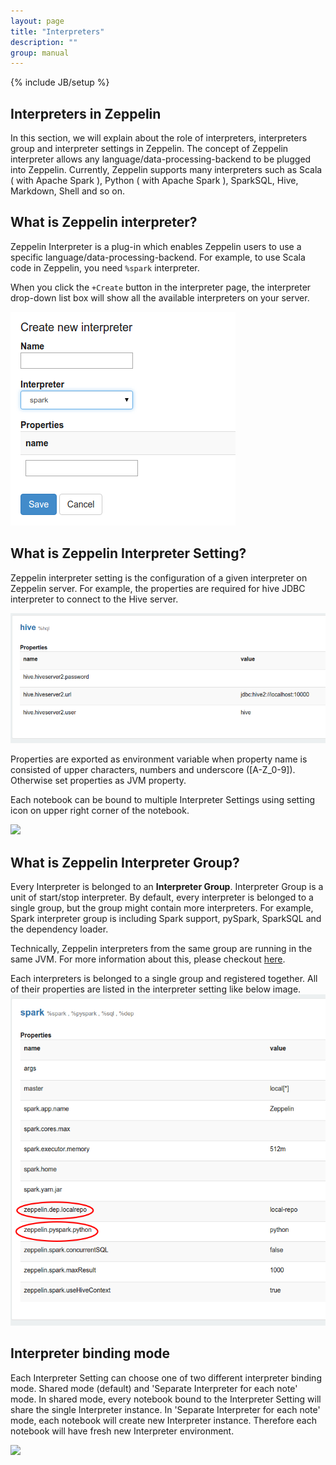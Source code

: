 ```yaml
---
layout: page
title: "Interpreters"
description: ""
group: manual
---
```

<!--
Licensed under the Apache License, Version 2.0 (the "License");
you may not use this file except in compliance with the License.
You may obtain a copy of the License at

http://www.apache.org/licenses/LICENSE-2.0

Unless required by applicable law or agreed to in writing, software
distributed under the License is distributed on an "AS IS" BASIS,
WITHOUT WARRANTIES OR CONDITIONS OF ANY KIND, either express or implied.
See the License for the specific language governing permissions and
limitations under the License.
-->
{% include JB/setup %}

## Interpreters in Zeppelin
In this section, we will explain about the role of interpreters, interpreters group and interpreter settings in Zeppelin.
The concept of Zeppelin interpreter allows any language/data-processing-backend to be plugged into Zeppelin.
Currently, Zeppelin supports many interpreters such as Scala ( with Apache Spark ), Python ( with Apache Spark ), SparkSQL, Hive, Markdown, Shell and so on.

## What is Zeppelin interpreter?
Zeppelin Interpreter is a plug-in which enables Zeppelin users to use a specific language/data-processing-backend. For example, to use Scala code in Zeppelin, you need `%spark` interpreter.

When you click the ```+Create``` button in the interpreter page, the interpreter drop-down list box will show all the available interpreters on your server.

<img src="/assets/themes/zeppelin/img/screenshots/interpreter_create.png">

## What is Zeppelin Interpreter Setting?
Zeppelin interpreter setting is the configuration of a given interpreter on Zeppelin server. For example, the properties are required for hive JDBC interpreter to connect to the Hive server.

<img src="/assets/themes/zeppelin/img/screenshots/interpreter_setting.png">

Properties are exported as environment variable when property name is consisted of upper characters, numbers and underscore ([A-Z_0-9]). Otherwise set properties as JVM property.

Each notebook can be bound to multiple Interpreter Settings using setting icon on upper right corner of the notebook.

<img src="/assets/themes/zeppelin/img/screenshots/interpreter_binding.png" width="800px">



## What is Zeppelin Interpreter Group?
Every Interpreter is belonged to an **Interpreter Group**. Interpreter Group is a unit of start/stop interpreter.
By default, every interpreter is belonged to a single group, but the group might contain more interpreters. For example, Spark interpreter group is including Spark support, pySpark, SparkSQL and the dependency loader.

Technically, Zeppelin interpreters from the same group are running in the same JVM. For more information about this, please checkout [here](../development/writingzeppelininterpreter.html).

Each interpreters is belonged to a single group and registered together. All of their properties are listed in the interpreter setting like below image.
<img src="/assets/themes/zeppelin/img/screenshots/interpreter_setting_spark.png">


## Interpreter binding mode

Each Interpreter Setting can choose one of two different interpreter binding mode.
Shared mode (default) and 'Separate Interpreter for each note' mode. In shared mode, every notebook bound to the Interpreter Setting will share the single Interpreter instance. In 'Separate Interpreter for each note' mode, each notebook will create new Interpreter instance. Therefore each notebook will have fresh new Interpreter environment.

<img src="/assets/themes/zeppelin/img/screenshots/interpreter_persession.png" width="400px">
